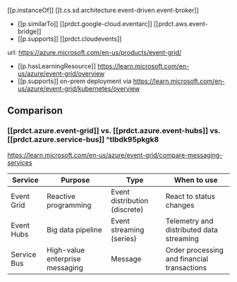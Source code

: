 
[[p.instanceOf]] [[t.cs.sd.architecture.event-driven.event-broker]]

- [[p.similarTo]] [[prdct.google-cloud.eventarc]] [[prdct.aws.event-bridge]]
- [[p.supports]] [[prdct.cloudevents]]

url: https://azure.microsoft.com/en-us/products/event-grid/

- [[p.hasLearningResource]] https://learn.microsoft.com/en-us/azure/event-grid/overview
- [[p.supports]] on-prem deployment via https://learn.microsoft.com/en-us/azure/event-grid/kubernetes/overview

## Comparison 

### [[prdct.azure.event-grid]] vs. [[prdct.azure.event-hubs]] vs. [[prdct.azure.service-bus]]  ^tlbdk95pkgk8

https://learn.microsoft.com/en-us/azure/event-grid/compare-messaging-services

| Service | Purpose | Type | When to use |
| --- | --- | --- | --- |
| Event Grid | Reactive programming | Event distribution (discrete) | React to status changes |
| Event Hubs | Big data pipeline | Event streaming (series) | Telemetry and distributed data streaming |
| Service Bus | High-value enterprise messaging | Message | Order processing and financial transactions |  ^e48anqzd79vy